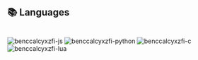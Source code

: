 ## 📚 Languages
<div style="display: inline_block"><br>
  <img align="center" alt="benccalcyxzfi-js"  src="https://img.shields.io/badge/JavaScript-14354C?style=for-the-badge&logo=javascript&logoColor=white">
  <img align="center" alt="benccalcyxzfi-python"  src="https://img.shields.io/badge/Python-14354C?style=for-the-badge&logo=python&logoColor=white">
  <img align="center" alt="benccalcyxzfi-c"  src="https://img.shields.io/badge/-14354C?style=for-the-badge&logo=c&logoColor=white">
  <img align="center" alt="benccalcyxzfi-lua"  src="https://img.shields.io/badge/Lua-14354C?style=for-the-badge&logo=lua&logoColor=white">
</div>



<!--
![Static Badge](https://img.shields.io/badge/pyhon-black?logo=python)
-->
